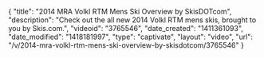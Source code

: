 {
    "title": "2014 MRA Volkl RTM Mens Ski Overview by SkisDOTcom",
    "description": "Check out the all new 2014 Volkl RTM mens skis, brought to you by Skis.com.",
    "videoid": "3765546",
    "date_created": "1411361093",
    "date_modified": "1418181997",
    "type": "captivate",
    "layout": "video",
    "url": "\/v\/2014-mra-volkl-rtm-mens-ski-overview-by-skisdotcom\/3765546"
}
